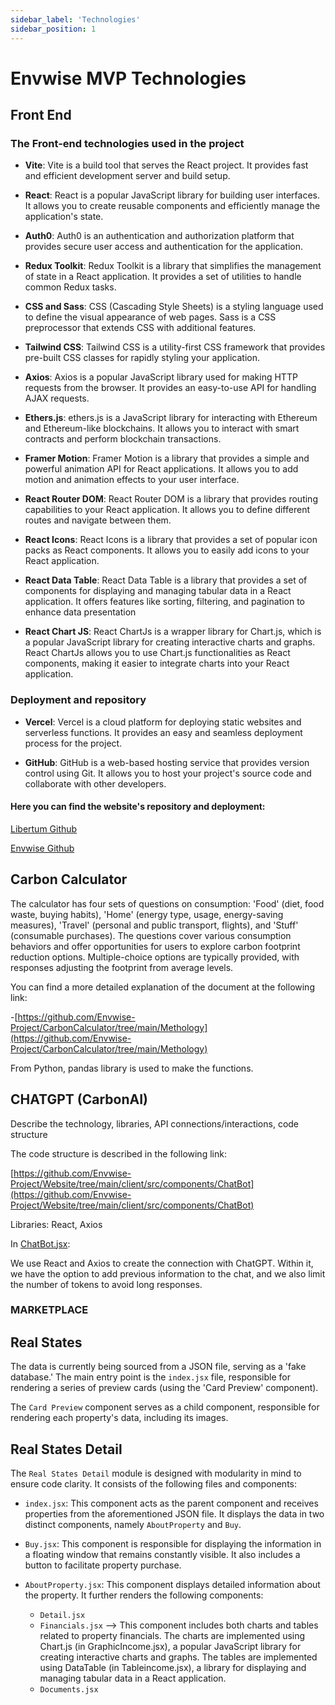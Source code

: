 ```yaml
---
sidebar_label: 'Technologies'
sidebar_position: 1
---
```


# Envwise MVP Technologies
  
  
## Front End  

### The Front-end technologies used in the project 


- **Vite**: Vite is a build tool that serves the React project. It provides fast and efficient development server and build setup.
    
- **React**: React is a popular JavaScript library for building user interfaces. It allows you to create reusable components and efficiently manage the application's state.
    
- **Auth0**: Auth0 is an authentication and authorization platform that provides secure user access and authentication for the application.
    
- **Redux Toolkit**: Redux Toolkit is a library that simplifies the management of state in a React application. It provides a set of utilities to handle common Redux tasks.
    
- **CSS and Sass**: CSS (Cascading Style Sheets) is a styling language used to define the visual appearance of web pages. Sass is a CSS preprocessor that extends CSS with additional features.
    
- **Tailwind CSS**: Tailwind CSS is a utility-first CSS framework that provides pre-built CSS classes for rapidly styling your application.
    
- **Axios**: Axios is a popular JavaScript library used for making HTTP requests from the browser. It provides an easy-to-use API for handling AJAX requests.
    
- **Ethers.js**: ethers.js is a JavaScript library for interacting with Ethereum and Ethereum-like blockchains. It allows you to interact with smart contracts and perform blockchain transactions.
    
- **Framer Motion**: Framer Motion is a library that provides a simple and powerful animation API for React applications. It allows you to add motion and animation effects to your user interface.
    
- **React Router DOM**: React Router DOM is a library that provides routing capabilities to your React application. It allows you to define different routes and navigate between them.

- **React Icons**: React Icons is a library that provides a set of popular icon packs as React components. It allows you to easily add icons to your React application.

- **React Data Table**: React Data Table is a library that provides a set of components for displaying and managing tabular data in a React application. It offers features like sorting, filtering, and pagination to enhance data presentation

- **React Chart JS**: React ChartJs is a wrapper library for Chart.js, which is a popular JavaScript library for creating interactive charts and graphs. React ChartJs allows you to use Chart.js functionalities as React components, making it easier to integrate charts into your React application.

  

### Deployment and repository

- **Vercel**: Vercel is a cloud platform for deploying static websites and serverless functions. It provides an easy and seamless deployment process for the project.

- **GitHub**: GitHub is a web-based hosting service that provides version control using Git. It allows you to host your project's source code and collaborate with other developers.

  

#### Here you can find the website's repository and deployment:

  
[Libertum Github](https://github.com/Libertum-Project/Website)

[Envwise Github](https://github.com/Envwise-Project/Website)

  
  
## Carbon Calculator    

The calculator has four sets of questions on consumption: 'Food' (diet, food waste, buying habits), 'Home' (energy type, usage, energy-saving measures), 'Travel' (personal and public transport, flights), and 'Stuff' (consumable purchases). The questions cover various consumption behaviors and offer opportunities for users to explore carbon footprint reduction options. Multiple-choice options are typically provided, with responses adjusting the footprint from average levels. 

  

You can find a more detailed explanation of the document at the following link:

-[https://github.com/Envwise-Project/CarbonCalculator/tree/main/Methology](https://github.com/Envwise-Project/CarbonCalculator/tree/main/Methology)

  

From Python, pandas library is used to make the functions.

  
## CHATGPT (CarbonAI) 

Describe the technology, libraries, API connections/interactions, code structure

  

The code structure is described in the following link:

[https://github.com/Envwise-Project/Website/tree/main/client/src/components/ChatBot](https://github.com/Envwise-Project/Website/tree/main/client/src/components/ChatBot)

  

Libraries: React, Axios

  

In [ChatBot.jsx](https://github.com/Envwise-Project/Website/blob/main/client/src/components/ChatBot/ChatBot.jsx):

We use React and Axios to create the connection with ChatGPT. Within it, we have the option to add previous information to the chat, and we also limit the number of tokens to avoid long responses.

### MARKETPLACE 
## Real States 

The data is currently being sourced from a JSON file, serving as a 'fake database.' The main entry point is the `index.jsx` file, responsible for rendering a series of preview cards (using the 'Card Preview' component).

The `Card Preview` component serves as a child component, responsible for rendering each property's data, including its images.

## Real States Detail

The `Real States Detail` module is designed with modularity in mind to ensure code clarity. It consists of the following files and components:

- `index.jsx`: This component acts as the parent component and receives properties from the aforementioned JSON file. It displays the data in two distinct components, namely `AboutProperty` and `Buy`.

- `Buy.jsx`: This component is responsible for displaying the information in a floating window that remains constantly visible. It also includes a button to facilitate property purchase.

- `AboutProperty.jsx`: This component displays detailed information about the property. It further renders the following components:
  - `Detail.jsx`
  - `Financials.jsx` --> This component includes both charts and tables related to property financials. 
  The charts are implemented using Chart.js (in GraphicIncome.jsx), a popular JavaScript library for creating interactive charts and graphs. The tables are implemented using DataTable (in Tableincome.jsx), a library for displaying and managing tabular data in a React application.
  - `Documents.jsx`


